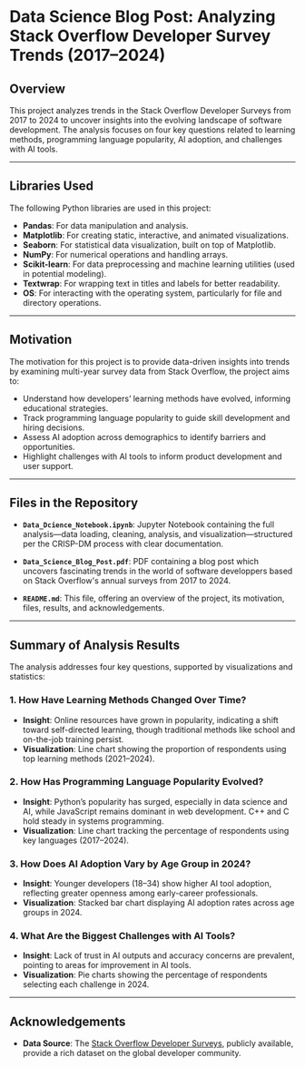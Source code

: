 # Data Science Blog Post: Analyzing Stack Overflow Developer Survey Trends (2017–2024)

## Overview

This project analyzes trends in the Stack Overflow Developer Surveys from 2017 to 2024 to uncover insights into the evolving landscape of software development. The analysis focuses on four key questions related to learning methods, programming language popularity, AI adoption, and challenges with AI tools.

---

## Libraries Used

The following Python libraries are used in this project:

- **Pandas**: For data manipulation and analysis.
- **Matplotlib**: For creating static, interactive, and animated visualizations.
- **Seaborn**: For statistical data visualization, built on top of Matplotlib.
- **NumPy**: For numerical operations and handling arrays.
- **Scikit-learn**: For data preprocessing and machine learning utilities (used in potential modeling).
- **Textwrap**: For wrapping text in titles and labels for better readability.
- **OS**: For interacting with the operating system, particularly for file and directory operations.

---

## Motivation

The motivation for this project is to provide data-driven insights into trends by examining multi-year survey data from Stack Overflow, the project aims to:

- Understand how developers’ learning methods have evolved, informing educational strategies.
- Track programming language popularity to guide skill development and hiring decisions.
- Assess AI adoption across demographics to identify barriers and opportunities.
- Highlight challenges with AI tools to inform product development and user support.

---

## Files in the Repository


- **`Data_Dcience_Notebook.ipynb`**: Jupyter Notebook containing the full analysis—data loading, cleaning, analysis, and visualization—structured per the CRISP-DM process with clear documentation.

- **`Data_Science_Blog_Post.pdf`**: PDF containing a blog post which uncovers fascinating trends in the world of software developpers based on Stack Overflow's annual surveys from 2017 to 2024.

- **`README.md`**: This file, offering an overview of the project, its motivation, files, results, and acknowledgements.

---

## Summary of Analysis Results

The analysis addresses four key questions, supported by visualizations and statistics:

### 1. How Have Learning Methods Changed Over Time?
- **Insight**: Online resources have grown in popularity, indicating a shift toward self-directed learning, though traditional methods like school and on-the-job training persist.
- **Visualization**: Line chart showing the proportion of respondents using top learning methods (2021–2024).

### 2. How Has Programming Language Popularity Evolved?
- **Insight**: Python’s popularity has surged, especially in data science and AI, while JavaScript remains dominant in web development. C++ and C hold steady in systems programming.
- **Visualization**: Line chart tracking the percentage of respondents using key languages (2017–2024).

### 3. How Does AI Adoption Vary by Age Group in 2024?
- **Insight**: Younger developers (18–34) show higher AI tool adoption, reflecting greater openness among early-career professionals.
- **Visualization**: Stacked bar chart displaying AI adoption rates across age groups in 2024.

### 4. What Are the Biggest Challenges with AI Tools?
- **Insight**: Lack of trust in AI outputs and accuracy concerns are prevalent, pointing to areas for improvement in AI tools.
- **Visualization**: Pie charts showing the percentage of respondents selecting each challenge in 2024.

---

## Acknowledgements

- **Data Source**: The [Stack Overflow Developer Surveys](https://survey.stackoverflow.co/), publicly available, provide a rich dataset on the global developer community.
